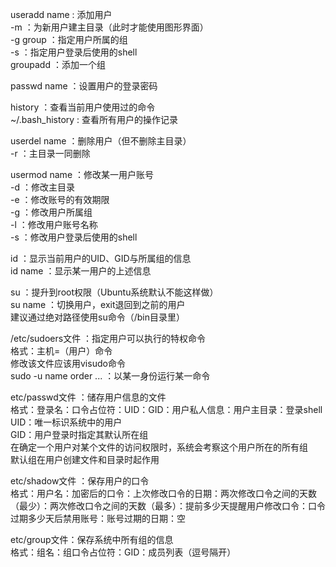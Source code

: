 useradd name : 添加用户  
-m ：为新用户建主目录（此时才能使用图形界面）  
-g group ：指定用户所属的组  
-s ：指定用户登录后使用的shell  
groupadd ：添加一个组  

passwd name ：设置用户的登录密码  

history ：查看当前用户使用过的命令  
~/.bash_history : 查看所有用户的操作记录  

userdel name ：删除用户（但不删除主目录）  
-r ：主目录一同删除  

usermod name ：修改某一用户账号  
-d ：修改主目录  
-e ：修改账号的有效期限  
-g ：修改用户所属组  
-l ：修改用户账号名称  
-s ：修改用户登录后使用的shell

id ：显示当前用户的UID、GID与所属组的信息  
id name ：显示某一用户的上述信息  

su ：提升到root权限（Ubuntu系统默认不能这样做）  
su name ：切换用户，exit退回到之前的用户  
建议通过绝对路径使用su命令（/bin目录里）  

/etc/sudoers文件 ：指定用户可以执行的特权命令  
格式：主机=（用户）命令  
修改该文件应该用visudo命令  
sudo -u name order ... ：以某一身份运行某一命令  

etc/passwd文件 ：储存用户信息的文件  
格式：登录名：口令占位符：UID：GID：用户私人信息：用户主目录：登录shell  
UID：唯一标识系统中的用户  
GID：用户登录时指定其默认所在组  
在确定一个用户对某个文件的访问权限时，系统会考察这个用户所在的所有组  
默认组在用户创建文件和目录时起作用  

etc/shadow文件 ：保存用户的口令  
格式：用户名：加密后的口令：上次修改口令的日期：两次修改口令之间的天数（最少）：两次修改口令之间的天数（最多）：提前多少天提醒用户修改口令：口令过期多少天后禁用账号：账号过期的日期：空

etc/group文件：保存系统中所有组的信息  
格式：组名：组口令占位符：GID：成员列表（逗号隔开）  

